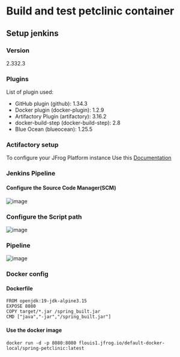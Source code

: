 # Build and test petclinic container
## Setup jenkins
### Version
2.332.3
### Plugins
List of plugin used:
 - GitHub plugin (github): 1.34.3
 - Docker plugin (docker-plugin): 1.2.9
 - Artifactory Plugin (artifactory): 3.16.2
 - docker-build-step (docker-build-step): 2.8
 - Blue Ocean (blueocean): 1.25.5
### Actifactory setup
To configure your JFrog Platform instance Use this [Documentation](https://www.jfrog.com/confluence/display/JFROG/Configuring+Jenkins+Artifactory+Plug-in)

### Jenkins Pipeline
#### Configure the Source Code Manager(SCM)
![image](https://user-images.githubusercontent.com/13024656/170005972-adf4b83d-e398-4d0f-bce0-24973c6ca19a.png)

### Configure the Script path
![image](https://user-images.githubusercontent.com/13024656/170006238-474bd2ef-e8e6-413f-aa1a-d6958343ce65.png)

### Pipeline
![image](https://user-images.githubusercontent.com/13024656/170006668-89df9331-ca0d-4263-8c22-e5b4860b9038.png)

### Docker config
#### Dockerfile
```
FROM openjdk:19-jdk-alpine3.15
EXPOSE 8080
COPY target/*.jar /spring_built.jar
CMD ["java","-jar","/spring_built.jar"]
```
#### Use the docker image
```
docker run -d -p 8080:8080 flouis1.jfrog.io/default-docker-local/spring-petclinic:latest
```

[spring-petclinic-readme]:(https://github.com/flouis1/spring-petclinic-jenkins/blob/main/spring_readme.md)
